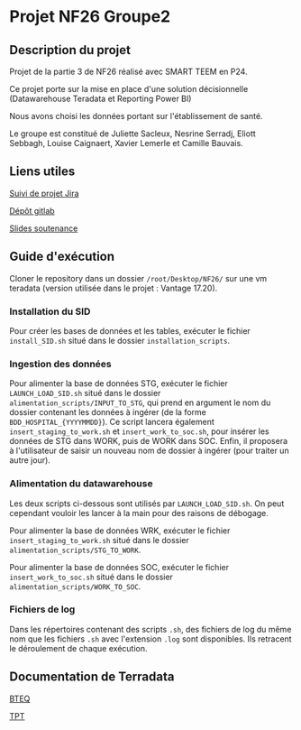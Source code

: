 # Projet NF26 Groupe2

## Description du projet

Projet de la partie 3 de NF26 réalisé avec SMART TEEM en P24.

Ce projet porte sur la mise en place d'une solution décisionnelle (Datawarehouse Teradata et Reporting Power BI)

Nous avons choisi les données portant sur l'établissement de santé.

Le groupe est constitué de Juliette Sacleux, Nesrine Serradj, Eliott Sebbagh, Louise Caignaert, Xavier Lemerle et Camille Bauvais.

## Liens utiles

[Suivi de projet Jira](https://nf26groupe2.atlassian.net/jira/software/projects/SCRUM/boards/1/backlog)

[Dépôt gitlab](https://gitlab.utc.fr/esebbagh/projet-nf26-groupe2)

[Slides soutenance](https://www.canva.com/design/DAGIatDK5eQ/3IFqkWeCya4NKvFGBXLdgg/edit)

## Guide d'exécution

Cloner le repository dans un dossier `/root/Desktop/NF26/` sur une vm teradata (version utilisée dans le projet : Vantage 17.20).

### Installation du SID

Pour créer les bases de données et les tables, exécuter le fichier `install_SID.sh` situé dans le dossier `installation_scripts`.

### Ingestion des données

Pour alimenter la base de données STG, exécuter le fichier `LAUNCH_LOAD_SID.sh` situé dans le dossier `alimentation_scripts/INPUT_TO_STG`, qui prend en argument le nom du dossier contenant les données à ingérer (de la forme `BDD_HOSPITAL_{YYYYMMDD}`). Ce script lancera également `insert_staging_to_work.sh` et `insert_work_to_soc.sh`, pour insérer les données de STG dans WORK, puis de WORK dans SOC. Enfin, il proposera à l'utilisateur de saisir un nouveau nom de dossier à ingérer (pour traiter un autre jour).

### Alimentation du datawarehouse

Les deux scripts ci-dessous sont utilisés par `LAUNCH_LOAD_SID.sh`. On peut cependant vouloir les lancer à la main pour des raisons de débogage.

Pour alimenter la base de données WRK, exécuter le fichier `insert_staging_to_work.sh` situé dans le dossier `alimentation_scripts/STG_TO_WORK`.

Pour alimenter la base de données SOC, exécuter le fichier `insert_work_to_soc.sh` situé dans le dossier `alimentation_scripts/WORK_TO_SOC`.

### Fichiers de log

Dans les répertoires contenant des scripts `.sh`, des fichiers de log du même nom que les fichiers `.sh` avec l'extension `.log` sont disponibles. Ils retracent le déroulement de chaque exécution.

## Documentation de Terradata

[BTEQ](https://docs.teradata.com/r/Enterprise_IntelliFlex_Lake_VMware/Basic-Teradata-Query-Reference-17.20/Introduction-to-BTEQ/BTEQ-Operation-in-the-Client-Server-Environment/BTEQ-Communication)

[TPT](https://www.google.com/url?sa=t&source=web&rct=j&opi=89978449&url=https://quickstarts.teradata.com/tools-and-utilities/run-bulkloads-efficiently-with-teradata-parallel-transporter.html&ved=2ahUKEwjvodTlssGGAxUgUaQEHQLLDTwQFnoECBIQAQ&usg=AOvVaw1lBRZClWMFdRnEst-f-i4L)
